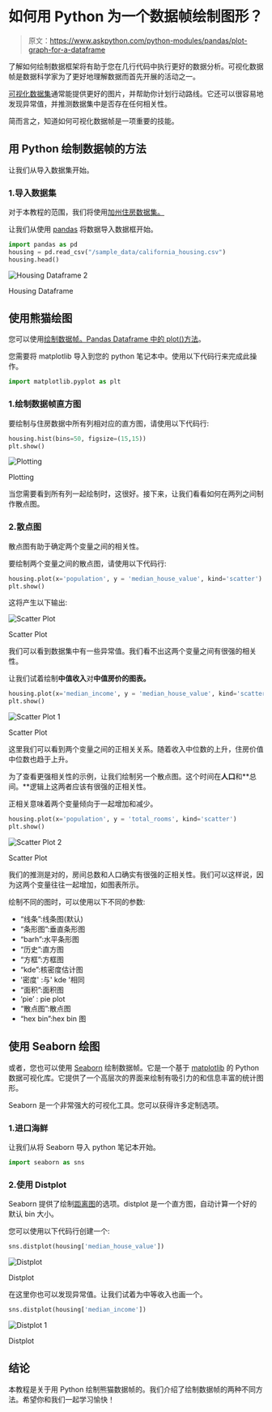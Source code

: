 # 如何用 Python 为一个数据帧绘制图形？

> 原文：<https://www.askpython.com/python-modules/pandas/plot-graph-for-a-dataframe>

了解如何绘制数据框架将有助于您在几行代码中执行更好的数据分析。可视化数据帧是数据科学家为了更好地理解数据而首先开展的活动之一。

[可视化数据集](https://www.askpython.com/python-modules/data-visualization-using-python-bokeh)通常能提供更好的图片，并帮助你计划行动路线。它还可以很容易地发现异常值，并推测数据集中是否存在任何相关性。

简而言之，知道如何可视化数据帧是一项重要的技能。

## 用 Python 绘制数据帧的方法

让我们从导入数据集开始。

### 1.导入数据集

对于本教程的范围，我们将使用[加州住房数据集。](https://developers.google.com/machine-learning/crash-course/california-housing-data-description)

让我们从使用 [pandas](https://www.askpython.com/python-modules/pandas/python-pandas-module-tutorial) 将数据导入数据框开始。

```py
import pandas as pd
housing = pd.read_csv("/sample_data/california_housing.csv")
housing.head()

```

![Housing Dataframe 2](img/734a73a8461a297e6687c79c577fd58b.png)

Housing Dataframe

## 使用熊猫绘图

您可以使用[绘制数据帧。Pandas Dataframe 中的 plot()方法](https://pandas.pydata.org/pandas-docs/stable/reference/api/pandas.DataFrame.plot.html)。

您需要将 matplotlib 导入到您的 python 笔记本中。使用以下代码行来完成此操作。

```py
import matplotlib.pyplot as plt

```

### 1.绘制数据帧直方图

要绘制与住房数据中所有列相对应的直方图，请使用以下代码行:

```py
housing.hist(bins=50, figsize=(15,15))
plt.show()

```

![Plotting](img/2ed46aa3556a300a73feac93f0372994.png)

Plotting

当您需要看到所有列一起绘制时，这很好。接下来，让我们看看如何在两列之间制作散点图。

### 2.散点图

散点图有助于确定两个变量之间的相关性。

要绘制两个变量之间的散点图，请使用以下代码行:

```py
housing.plot(x='population', y = 'median_house_value', kind='scatter')
plt.show()

```

这将产生以下输出:

![Scatter Plot](img/9870fc92ec3ebd6d137dbdd6d5d10e96.png)

Scatter Plot

我们可以看到数据集中有一些异常值。我们看不出这两个变量之间有很强的相关性。

让我们试着绘制**中值收入**对**中值房价的图表。**

```py
housing.plot(x='median_income', y = 'median_house_value', kind='scatter')
plt.show()

```

![Scatter Plot 1](img/aea5af03646c7333e44e4658567ce3a1.png)

Scatter Plot

这里我们可以看到两个变量之间的正相关关系。随着收入中位数的上升，住房价值中位数也趋于上升。

为了查看更强相关性的示例，让我们绘制另一个散点图。这个时间在**人口**和**总间。**逻辑上这两者应该有很强的正相关性。

正相关意味着两个变量倾向于一起增加和减少。

```py
housing.plot(x='population', y = 'total_rooms', kind='scatter')
plt.show()

```

![Scatter Plot 2](img/bd5d6bff991ba44f8819284e764e4a5f.png)

Scatter Plot

我们的推测是对的，房间总数和人口确实有很强的正相关性。我们可以这样说，因为这两个变量往往一起增加，如图表所示。

绘制不同的图时，可以使用以下不同的参数:

*   “线条”:线条图(默认)
*   “条形图”:垂直条形图
*   “barh”:水平条形图
*   “历史”:直方图
*   “方框”:方框图
*   “kde”:核密度估计图
*   '密度' :与' kde '相同
*   “面积”:面积图
*   ‘pie’ : pie plot
*   “散点图”:散点图
*   “hex bin”:hex bin 图

## 使用 Seaborn 绘图

或者，您也可以使用 [Seaborn](https://seaborn.pydata.org) 绘制数据帧。它是一个基于 [matplotlib](https://www.askpython.com/python-modules/matplotlib/python-matplotlib) 的 Python 数据可视化库。它提供了一个高层次的界面来绘制有吸引力的和信息丰富的统计图形。

Seaborn 是一个非常强大的可视化工具。您可以获得许多定制选项。

### 1.进口海鲜

让我们从将 Seaborn 导入 python 笔记本开始。

```py
import seaborn as sns

```

### 2.使用 Distplot

Seaborn 提供了绘制[距离图](https://seaborn.pydata.org/generated/seaborn.distplot.html)的选项。distplot 是一个直方图，自动计算一个好的默认 bin 大小。

您可以使用以下代码行创建一个:

```py
sns.distplot(housing['median_house_value'])

```

![Distplot](img/f0054a9b8ace5a3f7d9cf45fc70167f4.png)

Distplot

在这里你也可以发现异常值。让我们试着为中等收入也画一个。

```py
sns.distplot(housing['median_income'])

```

![Distplot 1](img/f4393e6aaf016ac9e24471eb5166f358.png)

Distplot

## 结论

本教程是关于用 Python 绘制熊猫数据帧的。我们介绍了绘制数据帧的两种不同方法。希望你和我们一起学习愉快！